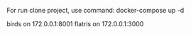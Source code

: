 For run clone project, 
use command: docker-compose up -d

birds on 172.0.0.1:8001
flatris on 172.0.0.1:3000


